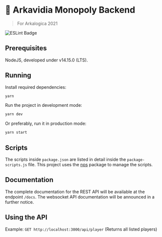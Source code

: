 # 🌵 Arkavidia Monopoly Backend
> For Arkalogica 2021

![ESLint Badge](https://github.com/arkavidia-hmif/arkavidia-monopoly-backend/workflows/ESLint/badge.svg)

<!-- ![Arkavidia Logo](https://www.arkavidia.id/img/logo-horizontal.svg) -->

## Prerequisites

NodeJS, developed under v14.15.0 (LTS).

## Running

Install required dependencies:
```bash
yarn
```

Run the project in development mode:
```bash
yarn dev
```

Or preferably, run it in production mode:
```bash
yarn start
```
## Scripts

The scripts inside `package.json` are listed in detail inside the `package-scripts.js` file. This project uses the [nps](https://www.npmjs.com/package/nps) package to manage the scripts.

## Documentation

The complete documentation for the REST API will be available at the endpoint `/docs`. The websocket API documentation will be announced in a further notice.

## Using the API

Example:
`GET http://localhost:3000/api/player` (Returns all listed players)

